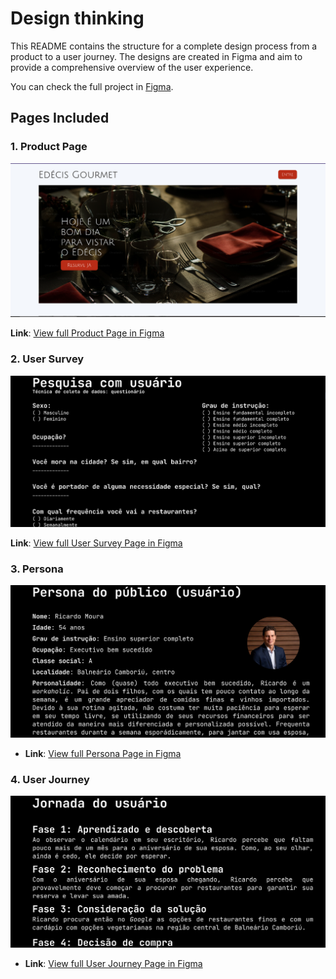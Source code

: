 # Design thinking

This README contains the structure for a complete design process from a product to a user journey. The designs are created in Figma and aim to provide a comprehensive overview of the user experience.

You can check the full project in [Figma](https://www.figma.com/design/q0sdOarf3El5ePa63Mjupu/ATIVIDADE-AULA---27%2F05?node-id=0-1&node-type=canvas).

## Pages Included

### 1. Product Page
<div>
    <img src='../media/product.png'>
</div>

**Link**: [View full Product Page in Figma](https://www.figma.com/proto/q0sdOarf3El5ePa63Mjupu/ATIVIDADE-AULA---27%2F05?node-id=6-119&node-type=canvas&scaling=scale-down-width&content-scaling=fixed&page-id=0%3A1&hide-ui=1)

### 2. User Survey
<div>
    <img src='../media/survey.png'>
</div>

**Link**: [View full User Survey Page in Figma](https://www.figma.com/proto/q0sdOarf3El5ePa63Mjupu/ATIVIDADE-AULA---27%2F05?node-id=3-15&node-type=canvas&scaling=scale-down-width&content-scaling=fixed&page-id=0%3A1&hide-ui=1)

### 3. Persona
<div>
    <img src='../media/persona.PNG'>
</div>

- **Link**: [View full Persona Page in Figma](https://www.figma.com/proto/q0sdOarf3El5ePa63Mjupu/ATIVIDADE-AULA---27%2F05?node-id=6-188&node-type=canvas&scaling=scale-down-width&content-scaling=fixed&page-id=0%3A1&hide-ui=1)

### 4. User Journey
<div>
    <img src='../media/journey.png'>
</div>

- **Link**: [View full User Journey Page in Figma]([your-figma-link-here](https://www.figma.com/proto/q0sdOarf3El5ePa63Mjupu/ATIVIDADE-AULA---27%2F05?node-id=6-283&node-type=canvas&scaling=scale-down-width&content-scaling=fixed&page-id=0%3A1&hide-ui=1))